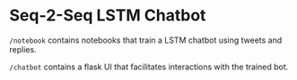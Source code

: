 # Seq-2-Seq LSTM Chatbot

```/notebook``` contains notebooks that train a LSTM chatbot using tweets and replies.

```/chatbot``` contains a flask UI that facilitates interactions with the trained bot.
